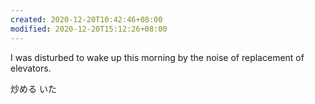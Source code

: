 ```yaml
---
created: 2020-12-20T10:42:46+08:00
modified: 2020-12-20T15:12:26+08:00
---
```


I was disturbed to wake up this morning by the noise of replacement of elevators.

炒める いた